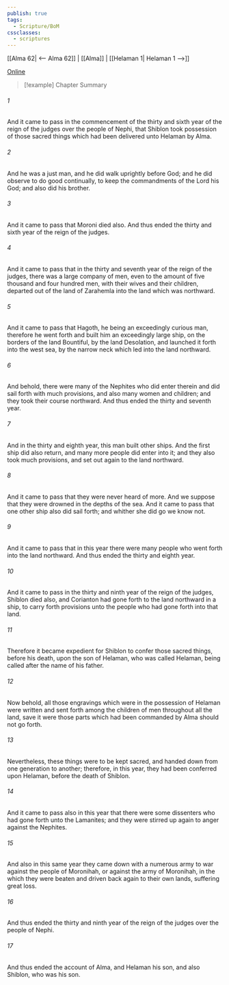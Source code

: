 ```yaml
---
publish: true
tags:
  - Scripture/BoM
cssclasses:
  - scriptures
---
```

[[Alma 62| <-- Alma 62]] | [[Alma]] | [[Helaman 1| Helaman 1 -->]]

[Online](https://churchofjesuschrist.org/study/scriptures/bofm/alma/63?lang=eng)

>[!example] Chapter Summary
>
###### 1
And it came to pass in the commencement of the thirty and sixth year of the reign of the judges over the people of Nephi, that Shiblon took possession of those sacred things which had been delivered unto Helaman by Alma.
###### 2
And he was a just man, and he did walk uprightly before God; and he did observe to do good continually, to keep the commandments of the Lord his God; and also did his brother.
###### 3
And it came to pass that Moroni died also. And thus ended the thirty and sixth year of the reign of the judges.
###### 4
And it came to pass that in the thirty and seventh year of the reign of the judges, there was a large company of men, even to the amount of five thousand and four hundred men, with their wives and their children, departed out of the land of Zarahemla into the land which was northward.
###### 5
And it came to pass that Hagoth, he being an exceedingly curious man, therefore he went forth and built him an exceedingly large ship, on the borders of the land Bountiful, by the land Desolation, and launched it forth into the west sea, by the narrow neck which led into the land northward.
###### 6
And behold, there were many of the Nephites who did enter therein and did sail forth with much provisions, and also many women and children; and they took their course northward. And thus ended the thirty and seventh year.
###### 7
And in the thirty and eighth year, this man built other ships. And the first ship did also return, and many more people did enter into it; and they also took much provisions, and set out again to the land northward.
###### 8
And it came to pass that they were never heard of more. And we suppose that they were drowned in the depths of the sea. And it came to pass that one other ship also did sail forth; and whither she did go we know not.
###### 9
And it came to pass that in this year there were many people who went forth into the land northward. And thus ended the thirty and eighth year.
###### 10
And it came to pass in the thirty and ninth year of the reign of the judges, Shiblon died also, and Corianton had gone forth to the land northward in a ship, to carry forth provisions unto the people who had gone forth into that land.
###### 11
Therefore it became expedient for Shiblon to confer those sacred things, before his death, upon the son of Helaman, who was called Helaman, being called after the name of his father.
###### 12
Now behold, all those engravings which were in the possession of Helaman were written and sent forth among the children of men throughout all the land, save it were those parts which had been commanded by Alma should not go forth.
###### 13
Nevertheless, these things were to be kept sacred, and handed down from one generation to another; therefore, in this year, they had been conferred upon Helaman, before the death of Shiblon.
###### 14
And it came to pass also in this year that there were some dissenters who had gone forth unto the Lamanites; and they were stirred up again to anger against the Nephites.
###### 15
And also in this same year they came down with a numerous army to war against the people of Moronihah, or against the army of Moronihah, in the which they were beaten and driven back again to their own lands, suffering great loss.
###### 16
And thus ended the thirty and ninth year of the reign of the judges over the people of Nephi.
###### 17
And thus ended the account of Alma, and Helaman his son, and also Shiblon, who was his son.



